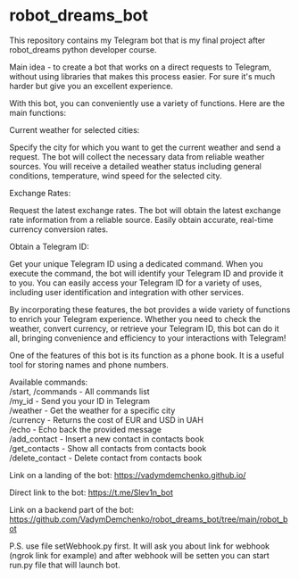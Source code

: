 # robot_dreams_bot
This repository contains my Telegram bot that is my final project after robot_dreams python developer course.

Main idea - to create a bot that works on a direct requests to Telegram, without using libraries that makes this process easier. For sure it's much harder but give you an excellent experience. 

With this bot, you can conveniently use a variety of functions. Here are the main functions:

Current weather for selected cities:

Specify the city for which you want to get the current weather and send a request.
The bot will collect the necessary data from reliable weather sources.
You will receive a detailed weather status including general conditions, temperature, wind speed for the selected city.

Exchange Rates:

Request the latest exchange rates.
The bot will obtain the latest exchange rate information from a reliable source.
Easily obtain accurate, real-time currency conversion rates.

Obtain a Telegram ID:

Get your unique Telegram ID using a dedicated command.
When you execute the command, the bot will identify your Telegram ID and provide it to you.
You can easily access your Telegram ID for a variety of uses, including user identification and integration with other services.

By incorporating these features, the bot provides a wide variety of functions to enrich your Telegram experience. Whether you need to check the weather, convert currency, or retrieve your Telegram ID, this bot can do it all, bringing convenience and efficiency to your interactions with Telegram!

One of the features of this bot is its function as a phone book. It is a useful tool for storing names and phone numbers.

Available commands:<br>
  /start, /commands - All commands list<br>
  /my_id - Send you your ID in Telegram<br>
  /weather <city> - Get the weather for a specific city<br>
  /currency - Returns the cost of EUR and USD in UAH<br>
  /echo <message> - Echo back the provided message<br>
  /add_contact <name> <phone> - Insert a new contact in contacts book<br>
  /get_contacts - Show all contacts from contacts book<br>
  /delete_contact <name> - Delete contact from contacts book<br>

Link on a landing of the bot:
https://vadymdemchenko.github.io/

Direct link to the bot:
https://t.me/Slev1n_bot

Link on a backend part of the bot:
https://github.com/VadymDemchenko/robot_dreams_bot/tree/main/robot_bot
  
  
P.S. use file setWebhook.py first. It will ask you about link for webhook (ngrok link for example) and after webhook will be setten you can start run.py file that will launch bot.
